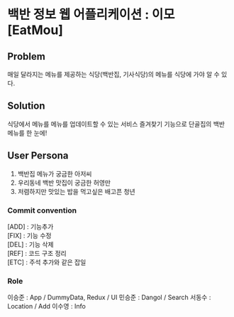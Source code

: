 # 백반 정보 웹 어플리케이션 : 이모 [EatMou]

## Problem
매일 달라지는 메뉴를 제공하는 식당(백반집, 기사식당)의 메뉴를 식당에 가야 알 수 있다.

## Solution
식당에서 메뉴를 메뉴를 업데이트할 수 있는 서비스
즐겨찾기 기능으로 단골집의 백반 메뉴를 한 눈에!

## User Persona
1. 백반집 메뉴가 궁금한 아저씨
2. 우리동네 백반 맛집이 궁금한 허영만
3. 저렴하지만 맛있는 밥을 먹고싶은 배고픈 청년


### Commit convention
[ADD] : 기능추가  
[FIX] : 기능 수정  
[DEL] : 기능 삭제  
[REF] : 코드 구조 정리  
[ETC] : 주석 추가와 같은 잡일  
 
### Role
이승준 : App / DummyData, Redux / UI
민승준 : Dangol / Search
서동수 : Location / Add
이수영 : Info 

